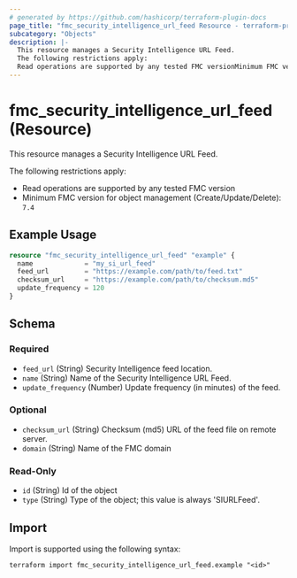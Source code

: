 ```yaml
---
# generated by https://github.com/hashicorp/terraform-plugin-docs
page_title: "fmc_security_intelligence_url_feed Resource - terraform-provider-fmc"
subcategory: "Objects"
description: |-
  This resource manages a Security Intelligence URL Feed.
  The following restrictions apply:
  Read operations are supported by any tested FMC versionMinimum FMC version for object management (Create/Update/Delete): 7.4
---
```


# fmc_security_intelligence_url_feed (Resource)

This resource manages a Security Intelligence URL Feed.

The following restrictions apply:
  - Read operations are supported by any tested FMC version
  - Minimum FMC version for object management (Create/Update/Delete): `7.4`

## Example Usage

```terraform
resource "fmc_security_intelligence_url_feed" "example" {
  name             = "my_si_url_feed"
  feed_url         = "https://example.com/path/to/feed.txt"
  checksum_url     = "https://example.com/path/to/checksum.md5"
  update_frequency = 120
}
```

<!-- schema generated by tfplugindocs -->
## Schema

### Required

- `feed_url` (String) Security Intelligence feed location.
- `name` (String) Name of the Security Intelligence URL Feed.
- `update_frequency` (Number) Update frequency (in minutes) of the feed.

### Optional

- `checksum_url` (String) Checksum (md5) URL of the feed file on remote server.
- `domain` (String) Name of the FMC domain

### Read-Only

- `id` (String) Id of the object
- `type` (String) Type of the object; this value is always 'SIURLFeed'.

## Import

Import is supported using the following syntax:

```shell
terraform import fmc_security_intelligence_url_feed.example "<id>"
```
